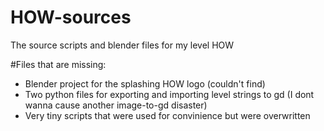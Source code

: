 # HOW-sources
The source scripts and blender files for my level HOW

#Files that are missing:

- Blender project for the splashing HOW logo (couldn't find)
- Two python files for exporting and importing level strings to gd (I dont wanna cause another image-to-gd disaster)
- Very tiny scripts that were used for convinience but were overwritten



